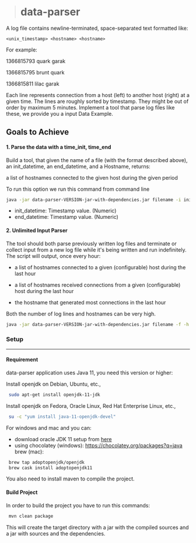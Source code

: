 > # data-parser

A log file contains newline-terminated, space-separated text formatted like:

`
<unix_timestamp> <hostname> <hostname>
`

For example:


1366815793 quark garak

1366815795 brunt quark

1366815811 lilac garak


Each line represents connection from a host (left) to another host (right) at a given time. The lines are
roughly sorted by timestamp. They might be out of order by maximum 5 minutes.
Implement a tool that parse log files like these, we provide you a input Data Example.

## Goals to Achieve

#### 1. Parse the data with a time_init, time_end
Build a tool, that given the name of a file (with the format described above), an init_datetime, an
end_datetime, and a Hostname, returns:

a list of hostnames connected to the given host during the given period

To run this option we run this command from command line

```bash
java -jar data-parser-VERSION-jar-with-dependencies.jar filename -i init_datetime -e end_datetime -h host
```

- init_datetime: Timestamp value. (Numeric)
- end_datetime: Timestamp value. (Numeric)

#### 2. Unlimited Input Parser
The tool should both parse previously written log files and terminate or collect input from a new log
file while it's being written and run indefinitely.
The script will output, once every hour:

- a list of hostnames connected to a given (configurable) host during the last hour

- a list of hostnames received connections from a given (configurable) host during the last hour

- the hostname that generated most connections in the last hour


Both the number of log lines and hostnames can be very high.

```bash
java -jar data-parser-VERSION-jar-with-dependencies.jar filename -f -h host1, host2
```

### Setup

___

#### Requirement

data-parser application uses Java 11, you need this version or higher:

Install openjdk on Debian, Ubuntu, etc.,

```bash
 sudo apt-get install openjdk-11-jdk
```

Install openjdk on Fedora, Oracle Linux, Red Hat Enterprise Linux, etc.,

```bash
 su -c "yum install java-11-openjdk-devel"
```

For windows and mac and you can:

* download oracle JDK 11 setup from [here](https://www.oracle.com/java/technologies/javase-jdk11-downloads.html)
* using chocolatey (windows):
        <https://chocolatey.org/packages?q=java>
   brew (mac):

```bash
 brew tap adoptopenjdk/openjdk
 brew cask install adoptopenjdk11
```

You also need to install maven to compile the project.

#### Build Project

In order to build the project you have to run this commands:

```bash
 mvn clean package
```

This will create the target directory with a jar with the compiled sources and a jar with sources and the dependencies.
